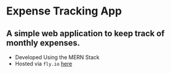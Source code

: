 # Expense Tracking App

## A simple web application to keep track of monthly expenses.

- Developed Using the MERN Stack
- Hosted via `fly.io` <a href="https://expense-tracker-123213.fly.dev">here</a>
